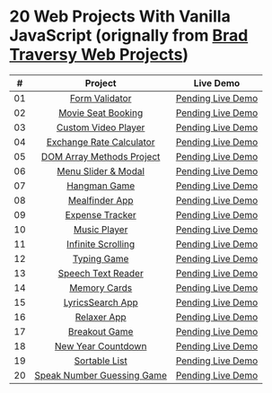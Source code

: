 # 20 Web Projects With Vanilla JavaScript (orignally from [Brad Traversy Web Projects](https://github.com/bradtraversy/vanillawebprojects))

|  #  |            Project             |       Live Demo       |
| :-: | :----------------------------: |:---------------------:|
| 01  |       [Form Validator](https://github.com/TinninBrittany/javascriptwebprojects/tree/main/form-validator)       | [Pending Live Demo]() |
| 02  |     [Movie Seat Booking]()    | [Pending Live Demo]() |
| 03  |    [Custom Video Player]()     | [Pending Live Demo]() |
| 04  |  [Exchange Rate Calculator]()  | [Pending Live Demo]() |
| 05  | [DOM Array Methods Project]()  | [Pending Live Demo]() |
| 06  |    [Menu Slider & Modal]()    | [Pending Live Demo]() |
| 07  |        [Hangman Game]()       | [Pending Live Demo]() |
| 08  |       [Mealfinder App]()      | [Pending Live Demo]() |
| 09  |      [Expense Tracker]()       | [Pending Live Demo]() |
| 10  |        [Music Player]()       | [Pending Live Demo]() |
| 11  |     [Infinite Scrolling]()     | [Pending Live Demo]() |
| 12  |        [Typing Game]()     | [Pending Live Demo]() |
| 13  |     [Speech Text Reader]()    | [Pending Live Demo]() |
| 14  |        [Memory Cards]()     | [Pending Live Demo]() |
| 15  |      [LyricsSearch App]()     | [Pending Live Demo]() |
| 16  |        [Relaxer App]()       | [Pending Live Demo]() |
| 17  |       [Breakout Game]()       | [Pending Live Demo]() |
| 18  |     [New Year Countdown]()   | [Pending Live Demo]() |
| 19  |       [Sortable List]()       | [Pending Live Demo]() |
| 20  | [Speak Number Guessing Game]() | [Pending Live Demo]() |

